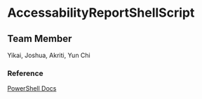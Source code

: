 # AccessabilityReportShellScript

## Team Member
Yikai, Joshua, Akriti, Yun Chi

### Reference
[PowerShell Docs](https://docs.microsoft.com/en-us/powershell/?view=powershell-7)
